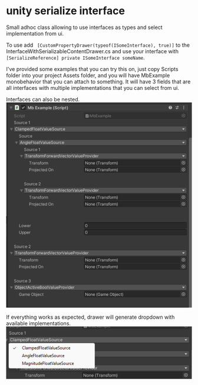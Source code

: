 # unity serialize interface
Small adhoc class allowing to use interfaces as types and select implementation from ui.

To use add ``` [CustomPropertyDrawer(typeof(ISomeInterface), true)]``` to the InterfaceWithSerializableContentDrawer.cs
and use your interface with ```[SerializeReference] private ISomeInterface someName```.

I've provided some examples that you can try this on, just copy Scripts folder into your project Assets folder, and you will have MbExample monobehavior that you can attach to something. It will have 3 fields that are all interfaces with multiple implementations that you can select from ui.

Interfaces can also be nested.
![Ui Example](Screenshots/Mb_example_editor.png?raw=true "Ui will look something like this")

If everything works as expected, drawer will generate dropdown with available implementations.
![Selection example](Screenshots/Mb_example_editor_dropdown.png?raw=true "Ui will look something like this")

